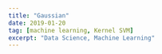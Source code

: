 ```yaml
---
title: "Gaussian"
date: 2019-01-20
tag: [machine learning, Kernel SVM]
excerpt: "Data Science, Machine Learning"
---
```

